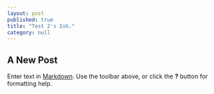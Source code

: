 ```yaml
---
layout: post
published: true
title: "Test 2's Ish."
category: null
---
```




## A New Post

Enter text in [Markdown](http://daringfireball.net/projects/markdown/). Use the toolbar above, or click the **?** button for formatting help.
